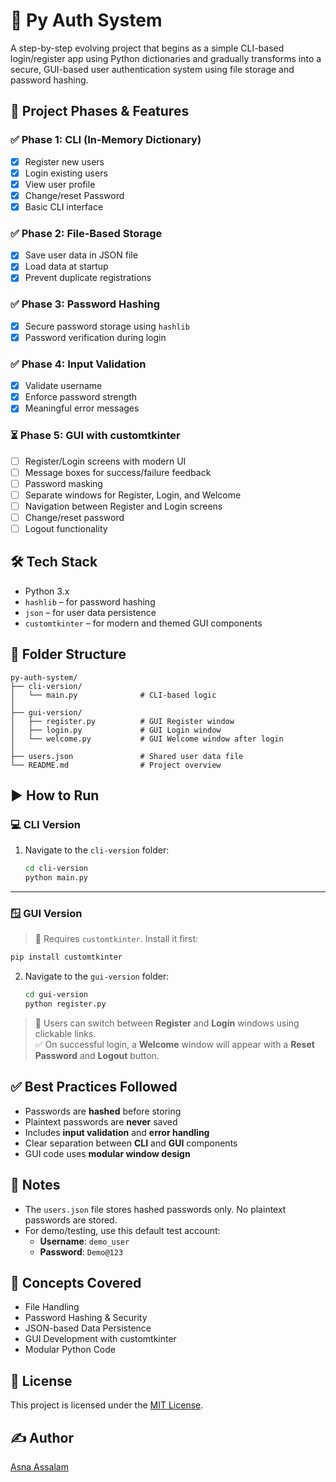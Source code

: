 # 🔐 Py Auth System

A step-by-step evolving project that begins as a simple CLI-based login/register app using Python dictionaries and gradually transforms into a secure, GUI-based user authentication system using file storage and password hashing.

## 🚀 Project Phases & Features

### ✅ Phase 1: CLI (In-Memory Dictionary)
- [x] Register new users
- [x] Login existing users
- [x] View user profile
- [x] Change/reset Password
- [x] Basic CLI interface

### ✅ Phase 2: File-Based Storage
- [x] Save user data in JSON file
- [x] Load data at startup
- [x] Prevent duplicate registrations

### ✅ Phase 3: Password Hashing
- [x] Secure password storage using `hashlib`
- [x] Password verification during login

### ✅ Phase 4: Input Validation
- [x] Validate username
- [x] Enforce password strength
- [x] Meaningful error messages

### ⏳ Phase 5: GUI with customtkinter
- [ ] Register/Login screens with modern UI  
- [ ] Message boxes for success/failure feedback  
- [ ] Password masking  
- [ ] Separate windows for Register, Login, and Welcome  
- [ ] Navigation between Register and Login screens  
- [ ] Change/reset password 
- [ ] Logout functionality

## 🛠️ Tech Stack
- Python 3.x  
- `hashlib` – for password hashing  
- `json` – for user data persistence  
- `customtkinter` – for modern and themed GUI components 

## 📁 Folder Structure
```
py-auth-system/
├── cli-version/              
│   └── main.py              # CLI-based logic
│
├── gui-version/
│   ├── register.py          # GUI Register window
│   ├── login.py             # GUI Login window
│   └── welcome.py           # GUI Welcome window after login
│
├── users.json               # Shared user data file
└── README.md                # Project overview
```

## ▶️ How to Run

### 💻 CLI Version
1. Navigate to the `cli-version` folder:
   ```bash
   cd cli-version
   python main.py
   ```

---

### 🪟 GUI Version
> 🛑 Requires `customtkinter`. Install it first:

```bash
pip install customtkinter
```

2. Navigate to the `gui-version` folder:
   ```bash
   cd gui-version
   python register.py
   ```

> 🔄 Users can switch between **Register** and **Login** windows using clickable links.  
> ✅ On successful login, a **Welcome** window will appear with a **Reset Password** and **Logout** button.

## ✅ Best Practices Followed
- Passwords are **hashed** before storing  
- Plaintext passwords are **never** saved  
- Includes **input validation** and **error handling**  
- Clear separation between **CLI** and **GUI** components  
- GUI code uses **modular window design**

## 📌 Notes
- The `users.json` file stores hashed passwords only. No plaintext passwords are stored.
- For demo/testing, use this default test account:
  - **Username**: `demo_user`
  - **Password**: `Demo@123`

## 🧠 Concepts Covered
- File Handling
- Password Hashing & Security
- JSON-based Data Persistence
- GUI Development with customtkinter
- Modular Python Code

## 📄 License
This project is licensed under the [MIT License](LICENSE).


## ✍️ Author
[Asna Assalam](https://github.com/asnaassalam)
